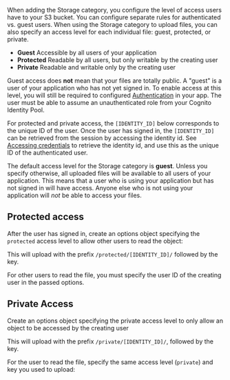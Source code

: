  When adding the Storage category, you configure the level of access users have to your S3 bucket. You can configure separate rules for authenticated vs. guest users. When using the Storage category to upload files, you can also specify an access level for each individual file: guest, protected, or private.

- **Guest** Accessible by all users of your application
- **Protected** Readable by all users, but only writable by the creating user
- **Private** Readable and writable only by the creating user

Guest access does **not** mean that your files are totally public. A "guest" is a user of your application who has not yet signed in. To enable access at this level, you will still be required to configured [Authentication](~/lib/auth/getting-started.md) in your app. The user must be able to assume an unauthenticated role from your Cognito Identity Pool.

For protected and private access, the `[IDENTITY_ID]` below corresponds to the unique ID of the user. Once the user has signed in, the `[IDENTITY_ID]` can be retrieved from the session by accessing the identity id. See [Accessing credentials](~/lib/auth/access_credentials.md) to retrieve the identity id, and use this as the unique ID of the authenticated user.

<amplify-callout>

The default access level for the Storage category is **guest**. Unless you specify otherwise, all uploaded files will be available to all users of your application. This means that a user who is using your application but has not signed in will have access. Anyone else who is not using your application will _not_ be able to access your files.

</amplify-callout>

## Protected access

After the user has signed in, create an options object specifying the `protected` access level to allow other users to read the object:

<inline-fragment platform="ios" src="~/lib/storage/fragments/ios/configureaccess/10_protected_upload.md"></inline-fragment>
<inline-fragment platform="android" src="~/lib/storage/fragments/android/configureaccess/10_protected_upload.md"></inline-fragment>
<inline-fragment platform="flutter" src="~/lib/storage/fragments/flutter/configureaccess/10_protected_upload.md"></inline-fragment>

This will upload with the prefix `/protected/[IDENTITY_ID]/` followed by the key.

For other users to read the file, you must specify the user ID of the creating user in the passed options. 

<inline-fragment platform="ios" src="~/lib/storage/fragments/ios/configureaccess/20_protected_download.md"></inline-fragment>
<inline-fragment platform="android" src="~/lib/storage/fragments/android/configureaccess/20_protected_download.md"></inline-fragment>
<inline-fragment platform="flutter" src="~/lib/storage/fragments/flutter/configureaccess/20_protected_download.md"></inline-fragment>

## Private Access

Create an options object specifying the private access level to only allow an object to be accessed by the creating user

<inline-fragment platform="ios" src="~/lib/storage/fragments/ios/configureaccess/30_private_upload.md"></inline-fragment>
<inline-fragment platform="android" src="~/lib/storage/fragments/android/configureaccess/30_private_upload.md"></inline-fragment>
<inline-fragment platform="flutter" src="~/lib/storage/fragments/flutter/configureaccess/30_private_upload.md"></inline-fragment>

This will upload with the prefix `/private/[IDENTITY_ID]/`, followed by the key.

For the user to read the file, specify the same access level (`private`) and key you used to upload:

<inline-fragment platform="ios" src="~/lib/storage/fragments/ios/configureaccess/40_private_download.md"></inline-fragment>
<inline-fragment platform="android" src="~/lib/storage/fragments/android/configureaccess/40_private_download.md"></inline-fragment>
<inline-fragment platform="flutter" src="~/lib/storage/fragments/flutter/configureaccess/40_private_download.md"></inline-fragment>

<inline-fragment platform="ios" src="~/lib/storage/fragments/native_common/configureaccess/customization.md"></inline-fragment>
<inline-fragment platform="android" src="~/lib/storage/fragments/native_common/configureaccess/customization.md"></inline-fragment>
<inline-fragment platform="flutter" src="~/lib/storage/fragments/native_common/configureaccess/customization.md"></inline-fragment>